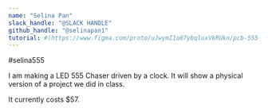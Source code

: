 ```yaml
---
name: "Selina Pan"
slack_handle: "@SLACK HANDLE"
github_handle: "@selinapan1"
tutorial: #(https://www.figma.com/proto/uJwymI1o87ybqluxVkRUkn/pcb-555-class-(Community)?node-id=574-106)
---
```


#selina555

<!-- Describe your board in 2-3 sentences. What are you making? What will it do? -->
I am making a LED 555 Chaser driven by a clock. It will show a physical version of a project we did in class.

<!-- How much is it going to cost? -->
It currently costs $57.
<!-- Tell us a little bit about your design process. What were some challenges? What helped? ***Totally optional*** -->

